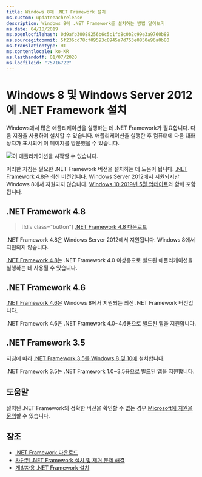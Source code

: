 ```yaml
---
title: Windows 8에 .NET Framework 설치
ms.custom: updateeachrelease
description: Windows 8에 .NET Framework를 설치하는 방법 알아보기
ms.date: 04/18/2019
ms.openlocfilehash: 0d9afb30088256b6c5c1fd8c0b2c99e3a9760b89
ms.sourcegitcommit: 5f236cd78cf09593c8945a7d753e0850e96a0b80
ms.translationtype: HT
ms.contentlocale: ko-KR
ms.lasthandoff: 01/07/2020
ms.locfileid: "75716722"
---
```

# <a name="install-the-net-framework-on-windows-8-and-windows-server-2012"></a>Windows 8 및 Windows Server 2012에 .NET Framework 설치

Windows에서 많은 애플리케이션을 실행하는 데 .NET Framework가 필요합니다. 다음 지침을 사용하여 설치할 수 있습니다. 애플리케이션을 실행한 후 컴퓨터에 다음 대화 상자가 표시되어 이 페이지를 방문했을 수 있습니다.

![이 애플리케이션을 시작할 수 없습니다.](./media/this-application-could-not-be-started.png)

이러한 지침은 필요한 .NET Framework 버전을 설치하는 데 도움이 됩니다. [.NET Framework 4.8](https://github.com/Microsoft/dotnet/tree/master/releases/net48)은 최신 버전입니다. Windows Server 2012에서 지원되지만 Windows 8에서 지원되지 않습니다. [Windows 10 2019년 5월 업데이트](https://support.microsoft.com/help/4028685/windows-10-get-the-update)와 함께 포함됩니다.

## <a name="net-framework-48"></a>.NET Framework 4.8

> [!div class="button"]
> [.NET Framework 4.8 다운로드](https://dotnet.microsoft.com/download/dotnet-framework/net48)

.NET Framework 4.8은 Windows Server 2012에서 지원됩니다. Windows 8에서 지원되지 않습니다.

[.NET Framework 4.8](https://github.com/Microsoft/dotnet/tree/master/releases/net48)는 .NET Framework 4.0 이상용으로 빌드된 애플리케이션을 실행하는 데 사용될 수 있습니다.

## <a name="net-framework-46"></a>.NET Framework 4.6

[.NET Framework 4.6](https://www.microsoft.com/download/details.aspx?id=48130)은 Windows 8에서 지원되는 최신 .NET Framework 버전입니다.

.NET Framework 4.6은 .NET Framework 4.0~4.6용으로 빌드된 앱을 지원합니다.

## <a name="net-framework-35"></a>.NET Framework 3.5

지침에 따라 [.NET Framework 3.5를 Windows 8 및 10에](dotnet-35-windows-10.md) 설치합니다.

.NET Framework 3.5는 .NET Framework 1.0~3.5용으로 빌드된 앱을 지원합니다.

## <a name="help"></a>도움말

설치된 .NET Framework의 정확한 버전을 확인할 수 없는 경우 [Microsoft에 지원을 문의](mailto:dotnet-install-help@service.microsoft.com?subject=Install-Help)할 수 있습니다.

## <a name="see-also"></a>참조

- [.NET Framework 다운로드](https://dotnet.microsoft.com/download)
- [차단된 .NET Framework 설치 및 제거 문제 해결](troubleshoot-blocked-installations-and-uninstallations.md)
- [개발자용 .NET Framework 설치](guide-for-developers.md)
